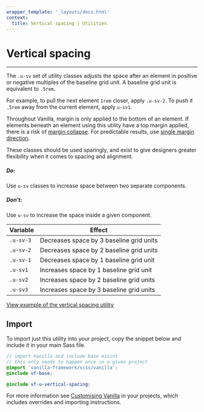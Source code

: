 ```yaml
---
wrapper_template: '_layouts/docs.html'
context:
  title: Vertical spacing | Utilities
---
```


# Vertical spacing

<hr>

The `.u-sv` set of utility classes adjusts the space after an element in positive or negative multiples of the baseline grid unit. A baseline grid unit is equivalent to `.5rem`.

For example, to pull the next element `1rem` closer, apply `.u-sv-2`. To push it `.5rem` away from the current element, apply `u-sv1`.

Throughout Vanilla, margin is only applied to the bottom of an element. If elements beneath an element using this utility have a top margin applied, there is a risk of <a href="https://developer.mozilla.org/en-US/docs/Web/CSS/CSS_Box_Model/Mastering_margin_collapsing" title="MDN article regarding margin collapse">margin collapse</a>. For predictable results, use <a href="https://csswizardry.com/2012/06/single-direction-margin-declarations/" title="Article by Harry Roberts regarding single margin direction">single margin direction</a>.

These classes should be used sparingly, and exist to give designers greater flexibility when it comes to spacing and alignment.

<div class="p-strip is-shallow">
  <div class="row">
    <div class="col-4">
      <div class="p-notification--positive">
        <div class="p-notification__content">
          <h5 class="p-notification__title">Do:</h5>
          <p class="p-notification__message">Use <code>u-sv</code> classes to increase space between two separate components.</p>
        </div>
      </div> 
    </div>
    <div class="col-4">
      <div class="p-notification--negative">
        <div class="p-notification__content">
          <h5 class="p-notification__title">Don't:</h5>
          <p class="p-notification__message">Use <code>u-sv</code> to increase the space inside a given component.</p>
        </div>
      </div>
    </div>
  </div>
</div>

| Variable  | Effect                                   |
| --------- | ---------------------------------------- |
| `.u-sv-3` | Decreases space by 3 baseline grid units |
| `.u-sv-2` | Decreases space by 2 baseline grid units |
| `.u-sv-1` | Decreases space by 1 baseline grid unit  |
| `.u-sv1`  | Increases space by 1 baseline grid unit  |
| `.u-sv2`  | Increases space by 2 baseline grid units |
| `.u-sv3`  | Increases space by 3 baseline grid units |

<div class="embedded-example"><a href="/docs/examples/utilities/vertical-spacing/" class="js-example">
View example of the vertical spacing utility
</a></div>

## Import

To import just this utility into your project, copy the snippet below and include it in your main Sass file.

```scss
// import Vanilla and include base mixins
// this only needs to happen once in a given project
@import 'vanilla-framework/scss/vanilla';
@include vf-base;

@include vf-u-vertical-spacing;
```

For more information see [Customising Vanilla](/docs/customising-vanilla/) in your projects, which includes overrides and importing instructions.
